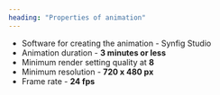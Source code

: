 ```yaml
---
heading: "Properties of animation"
---
```


- Software for creating the animation - Synfig Studio
- Animation duration - **3 minutes or less**
- Minimum render setting quality at **8**
- Minimum resolution - **720 x 480 px**
- Frame rate - **24 fps**
